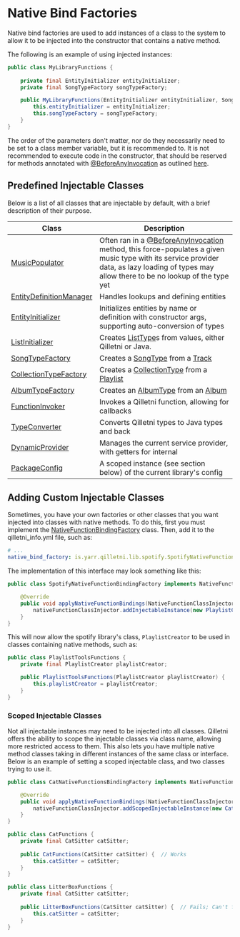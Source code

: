 # Native Bind Factories

Native bind factories are used to add instances of a class to the system to allow it to be injected into the constructor that contains a native method.

The following is an example of using injected instances:

```java
public class MyLibraryFunctions {
    
    private final EntityInitializer entityInitializer;
    private final SongTypeFactory songTypeFactory;

    public MyLibraryFunctions(EntityInitializer entityInitializer, SongTypeFactory songTypeFactory) {
    	this.entityInitializer = entityInitializer;
		this.songTypeFactory = songTypeFactory;
    }
}
```

The order of the parameters don't matter, nor do they necessarily need to be set to a class member variable, but it is recommended to. It is not recommended to execute code in the constructor, that should be reserved for methods annotated with [@BeforeAnyInvocation](https://api.qilletni.yarr.is/Qilletni.qilletni.api.main/is/yarr/qilletni/api/lib/annotations/BeforeAnyInvocation.html) as outlined [here](/native_binding/native_functions/#preload-methods).

## Predefined Injectable Classes

Below is a list of all classes that are injectable by default, with a brief description of their purpose.

| Class                                                        | Description                                                  |
| ------------------------------------------------------------ | ------------------------------------------------------------ |
| [MusicPopulator](https://api.qilletni.yarr.is/Qilletni.qilletni.api.main/is/yarr/qilletni/api/music/MusicPopulator.html) | Often ran in a [@BeforeAnyInvocation](https://api.qilletni.yarr.is/Qilletni.qilletni.api.main/is/yarr/qilletni/api/lib/annotations/BeforeAnyInvocation.html) method, this force-populates a given music type with its service provider data, as lazy loading of types may allow there to be no lookup of the type yet |
| [EntityDefinitionManager](https://api.qilletni.yarr.is/Qilletni.qilletni.api.main/is/yarr/qilletni/api/lang/types/entity/EntityDefinitionManager.html) | Handles lookups and defining entities                        |
| [EntityInitializer](https://api.qilletni.yarr.is/Qilletni.qilletni.api.main/is/yarr/qilletni/api/lang/types/entity/EntityInitializer.html) | Initializes entities by name or definition with constructor args, supporting auto-conversion of types |
| [ListInitializer](https://api.qilletni.yarr.is/Qilletni.qilletni.api.main/is/yarr/qilletni/api/lang/types/list/ListInitializer.html) | Creates [ListType](https://api.qilletni.yarr.is/Qilletni.qilletni.api.main/is/yarr/qilletni/api/lang/types/ListType.html)s from values, either Qilletni or Java. |
| [SongTypeFactory](https://api.qilletni.yarr.is/Qilletni.qilletni.api.main/is/yarr/qilletni/api/music/factories/SongTypeFactory.html) | Creates a [SongType](https://api.qilletni.yarr.is/Qilletni.qilletni.api.main/is/yarr/qilletni/api/lang/types/SongType.html) from a [Track](https://api.qilletni.yarr.is/Qilletni.qilletni.api.main/is/yarr/qilletni/api/music/Track.html) |
| [CollectionTypeFactory](https://api.qilletni.yarr.is/Qilletni.qilletni.api.main/is/yarr/qilletni/api/music/factories/CollectionTypeFactory.html) | Creates a [CollectionType](https://api.qilletni.yarr.is/Qilletni.qilletni.api.main/is/yarr/qilletni/api/lang/types/CollectionType.html) from a [Playlist](https://api.qilletni.yarr.is/Qilletni.qilletni.api.main/is/yarr/qilletni/api/music/Playlist.html) |
| [AlbumTypeFactory](https://api.qilletni.yarr.is/Qilletni.qilletni.api.main/is/yarr/qilletni/api/music/factories/AlbumTypeFactory.html) | Creates an [AlbumType](https://api.qilletni.yarr.is/Qilletni.qilletni.api.main/is/yarr/qilletni/api/lang/types/AlbumType.html) from an [Album](https://api.qilletni.yarr.is/Qilletni.qilletni.api.main/is/yarr/qilletni/api/music/Album.html) |
| [FunctionInvoker](https://api.qilletni.yarr.is/Qilletni.qilletni.api.main/is/yarr/qilletni/api/lang/internal/FunctionInvoker.html) | Invokes a Qilletni function, allowing for callbacks          |
| [TypeConverter](https://api.qilletni.yarr.is/Qilletni.qilletni.api.main/is/yarr/qilletni/api/lang/types/conversion/TypeConverter.html) | Converts Qilletni types to Java types and back               |
| [DynamicProvider](https://api.qilletni.yarr.is/Qilletni.qilletni.api.main/is/yarr/qilletni/api/music/supplier/DynamicProvider.html) | Manages the current service provider, with getters for internal |
| [PackageConfig](https://api.qilletni.yarr.is/Qilletni.qilletni.api.main/is/yarr/qilletni/api/lib/persistence/PackageConfig.html) | A scoped instance (see section below) of the current library's config |

## Adding Custom Injectable Classes

Sometimes, you have your own factories or other classes that you want injected into classes with native methods. To do this, first you must implement the [NativeFunctionBindingFactory](https://api.qilletni.yarr.is/Qilletni.qilletni.api.main/is/yarr/qilletni/api/lib/NativeFunctionBindingFactory.html) class. Then, add it to the qilletni_info.yml file, such as:

```yml title="qilletni_info.yml"
# ...
native_bind_factory: is.yarr.qilletni.lib.spotify.SpotifyNativeFunctionBindingFactory
```

The implementation of this interface may look something like this:

```java title="SpotifyNativeFunctionBindingFactory"
public class SpotifyNativeFunctionBindingFactory implements NativeFunctionBindingFactory {

    @Override
    public void applyNativeFunctionBindings(NativeFunctionClassInjector nativeFunctionClassInjector) {
        nativeFunctionClassInjector.addInjectableInstance(new PlaylistCreator(SpotifyApiSingleton.getSpotifyAuthorizer()));
    }
}
```

This will now allow the spotify library's class, `PlaylistCreator` to be used in classes containing native methods, such as:

```java title="PlaylistToolsFunctions.java"
public class PlaylistToolsFunctions {
    private final PlaylistCreator playlistCreator;

    public PlaylistToolsFunctions(PlaylistCreator playlistCreator) {
        this.playlistCreator = playlistCreator;
    }
}
```

### Scoped Injectable Classes

Not all injectable instances may need to be injected into all classes. Qilletni offers the ability to scope the injectable classes via class name, allowing more restricted access to them. This also lets you have multiple native method classes taking in different instances of the same class or interface. Below is an example of setting a scoped injectable class, and two classes trying to use it.

```java title="CatNativeFunctionsBindingFactory.java"
public class CatNativeFunctionsBindingFactory implements NativeFunctionBindingFactory {

    @Override
    public void applyNativeFunctionBindings(NativeFunctionClassInjector nativeFunctionClassInjector) {
        nativeFunctionClassInjector.addScopedInjectableInstance(new CatSitter(), List.of(CatFunctions.class));
    }
}
```

```java title="CatFunctions.java"
public class CatFunctions {
    private final CatSitter catSitter;
    
    public CatFunctions(CatSitter catSitter) {  // Works
        this.catSitter = catSitter;
    }
}
```

```java title="LitterBoxFunctions.java"
public class LitterBoxFunctions {
    private final CatSitter catSitter;
    
    public LitterBoxFunctions(CatSitter catSitter) {  // Fails; Can't find injectable CatFunctions instance
        this.catSitter = catSitter;
    }
}
```

